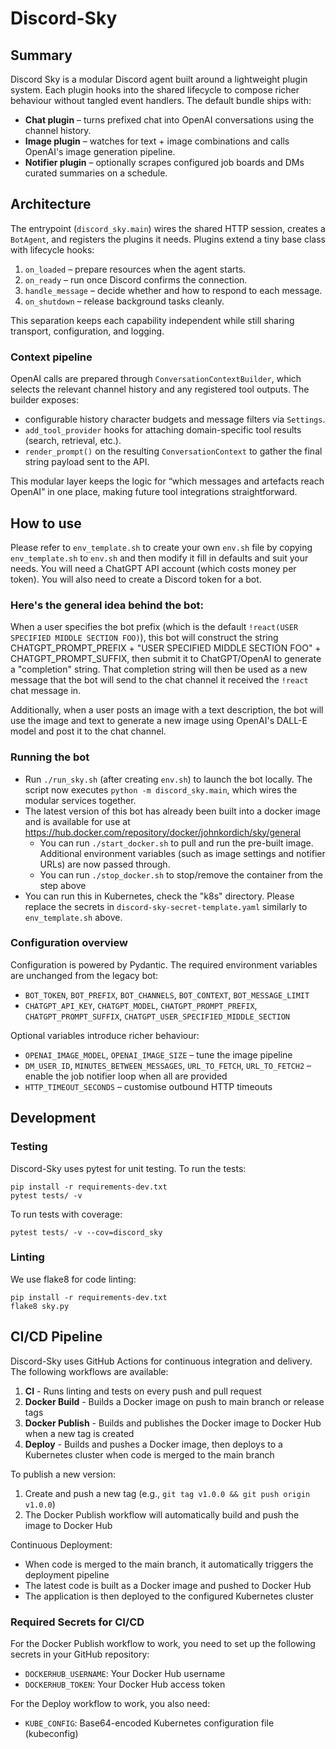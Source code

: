 # Discord-Sky
## Summary
Discord Sky is a modular Discord agent built around a lightweight plugin system. Each plugin hooks into the shared lifecycle to compose richer behaviour without tangled event handlers. The default bundle ships with:

- **Chat plugin** – turns prefixed chat into OpenAI conversations using the channel history.
- **Image plugin** – watches for text + image combinations and calls OpenAI's image generation pipeline.
- **Notifier plugin** – optionally scrapes configured job boards and DMs curated summaries on a schedule.

## Architecture
The entrypoint (`discord_sky.main`) wires the shared HTTP session, creates a `BotAgent`, and registers the plugins it needs. Plugins extend a tiny base class with lifecycle hooks:

1. `on_loaded` – prepare resources when the agent starts.
2. `on_ready` – run once Discord confirms the connection.
3. `handle_message` – decide whether and how to respond to each message.
4. `on_shutdown` – release background tasks cleanly.

This separation keeps each capability independent while still sharing transport, configuration, and logging.

### Context pipeline

OpenAI calls are prepared through `ConversationContextBuilder`, which selects the relevant channel history and any registered tool outputs. The builder exposes:

- configurable history character budgets and message filters via `Settings`.
- `add_tool_provider` hooks for attaching domain-specific tool results (search, retrieval, etc.).
- `render_prompt()` on the resulting `ConversationContext` to gather the final string payload sent to the API.

This modular layer keeps the logic for “which messages and artefacts reach OpenAI” in one place, making future tool integrations straightforward.

## How to use
Please refer to `env_template.sh` to create your own `env.sh` file by copying `env_template.sh` to `env.sh` and then modify it fill in defaults and suit your needs. You will need a ChatGPT API account (which costs money per token). You will also need to create a Discord token for a bot.

### Here's the general idea behind the bot:
When a user specifies the bot prefix (which is the default `!react(USER SPECIFIED MIDDLE SECTION FOO)`), this bot will construct the string CHATGPT_PROMPT_PREFIX + "USER SPECIFIED MIDDLE SECTION FOO" + CHATGPT_PROMPT_SUFFIX, then submit it to ChatGPT/OpenAI to generate a "completion" string. That completion string will then be used as a new message that the bot will send to the chat channel it received the `!react` chat message in.

Additionally, when a user posts an image with a text description, the bot will use the image and text to generate a new image using OpenAI's DALL-E model and post it to the chat channel.

### Running the bot
- Run `./run_sky.sh` (after creating `env.sh`) to launch the bot locally. The script now executes `python -m discord_sky.main`, which wires the modular services together.
- The latest version of this bot has already been built into a docker image and is available for use at https://hub.docker.com/repository/docker/johnkordich/sky/general
    - You can run `./start_docker.sh` to pull and run the pre-built image. Additional environment variables (such as image settings and notifier URLs) are now passed through.
    - You can run `./stop_docker.sh` to stop/remove the container from the step above
- You can run this in Kubernetes, check the "k8s" directory. Please replace the secrets in `discord-sky-secret-template.yaml` similarly to `env_template.sh` above.

### Configuration overview
Configuration is powered by Pydantic. The required environment variables are unchanged from the legacy bot:

- `BOT_TOKEN`, `BOT_PREFIX`, `BOT_CHANNELS`, `BOT_CONTEXT`, `BOT_MESSAGE_LIMIT`
- `CHATGPT_API_KEY`, `CHATGPT_MODEL`, `CHATGPT_PROMPT_PREFIX`, `CHATGPT_PROMPT_SUFFIX`, `CHATGPT_USER_SPECIFIED_MIDDLE_SECTION`

Optional variables introduce richer behaviour:

- `OPENAI_IMAGE_MODEL`, `OPENAI_IMAGE_SIZE` – tune the image pipeline
- `DM_USER_ID`, `MINUTES_BETWEEN_MESSAGES`, `URL_TO_FETCH`, `URL_TO_FETCH2` – enable the job notifier loop when all are provided
- `HTTP_TIMEOUT_SECONDS` – customise outbound HTTP timeouts

## Development

### Testing
Discord-Sky uses pytest for unit testing. To run the tests:

```
pip install -r requirements-dev.txt
pytest tests/ -v
```

To run tests with coverage:

```
pytest tests/ -v --cov=discord_sky
```

### Linting
We use flake8 for code linting:

```
pip install -r requirements-dev.txt
flake8 sky.py
```

## CI/CD Pipeline

Discord-Sky uses GitHub Actions for continuous integration and delivery. The following workflows are available:

1. **CI** - Runs linting and tests on every push and pull request
2. **Docker Build** - Builds a Docker image on push to main branch or release tags
3. **Docker Publish** - Builds and publishes the Docker image to Docker Hub when a new tag is created
4. **Deploy** - Builds and pushes a Docker image, then deploys to a Kubernetes cluster when code is merged to the main branch

To publish a new version:
1. Create and push a new tag (e.g., `git tag v1.0.0 && git push origin v1.0.0`)
2. The Docker Publish workflow will automatically build and push the image to Docker Hub

Continuous Deployment:
- When code is merged to the main branch, it automatically triggers the deployment pipeline
- The latest code is built as a Docker image and pushed to Docker Hub
- The application is then deployed to the configured Kubernetes cluster

### Required Secrets for CI/CD
For the Docker Publish workflow to work, you need to set up the following secrets in your GitHub repository:
- `DOCKERHUB_USERNAME`: Your Docker Hub username
- `DOCKERHUB_TOKEN`: Your Docker Hub access token

For the Deploy workflow to work, you also need:
- `KUBE_CONFIG`: Base64-encoded Kubernetes configuration file (kubeconfig)

